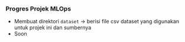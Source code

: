 ### Progres Projek MLOps
- Membuat direktori `dataset` -> berisi file csv dataset yang digunakan untuk projek ini dan sumbernya
- Soon
